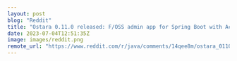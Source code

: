 ```yaml
---
layout: post
blog: "Reddit"
title: "Ostara 0.11.0 released: F/OSS admin app for Spring Boot with Actuator API"
date: 2023-07-04T12:51:35Z
image: images/reddit.png
remote_url: "https://www.reddit.com/r/java/comments/14qee8m/ostara_0110_released_foss_admin_app_for_spring/"
---
```

